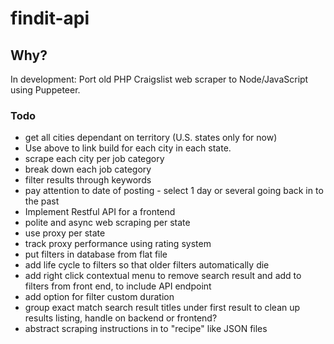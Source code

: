 # findit-api

## Why?
In development: Port old PHP Craigslist web scraper to Node/JavaScript using Puppeteer.

### Todo
* get all cities dependant on territory (U.S. states only for now)
* Use above to link build for each city in each state.
* scrape each city per job category
* break down each job category
* filter results through keywords
* pay attention to date of posting - select 1 day or several going back in to the past
* Implement Restful API for a frontend
* polite and async web scraping per state
* use proxy per state
* track proxy performance using rating system
* put filters in database from flat file
* add life cycle to filters so that older filters automatically die
* add right click contextual menu to remove search result and add to filters from front end, to include API endpoint
* add option for filter custom duration
* group exact match search result titles under first result to clean up results listing, handle on backend or frontend?
* abstract scraping instructions in to "recipe" like JSON files